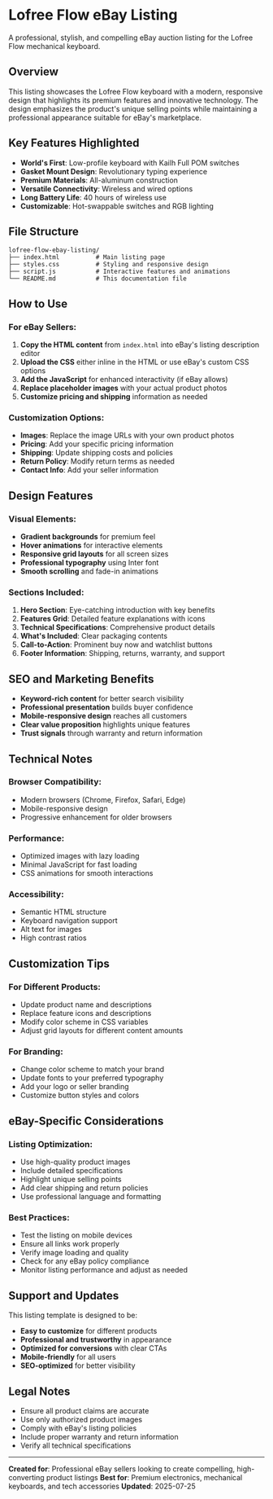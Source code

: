 # Lofree Flow eBay Listing

A professional, stylish, and compelling eBay auction listing for the Lofree Flow mechanical keyboard.

## Overview

This listing showcases the Lofree Flow keyboard with a modern, responsive design that highlights its premium features and innovative technology. The design emphasizes the product's unique selling points while maintaining a professional appearance suitable for eBay's marketplace.

## Key Features Highlighted

- **World's First**: Low-profile keyboard with Kailh Full POM switches
- **Gasket Mount Design**: Revolutionary typing experience
- **Premium Materials**: All-aluminum construction
- **Versatile Connectivity**: Wireless and wired options
- **Long Battery Life**: 40 hours of wireless use
- **Customizable**: Hot-swappable switches and RGB lighting

## File Structure

```
lofree-flow-ebay-listing/
├── index.html          # Main listing page
├── styles.css          # Styling and responsive design
├── script.js           # Interactive features and animations
└── README.md           # This documentation file
```

## How to Use

### For eBay Sellers:

1. **Copy the HTML content** from `index.html` into eBay's listing description editor
2. **Upload the CSS** either inline in the HTML or use eBay's custom CSS options
3. **Add the JavaScript** for enhanced interactivity (if eBay allows)
4. **Replace placeholder images** with your actual product photos
5. **Customize pricing and shipping** information as needed

### Customization Options:

- **Images**: Replace the image URLs with your own product photos
- **Pricing**: Add your specific pricing information
- **Shipping**: Update shipping costs and policies
- **Return Policy**: Modify return terms as needed
- **Contact Info**: Add your seller information

## Design Features

### Visual Elements:
- **Gradient backgrounds** for premium feel
- **Hover animations** for interactive elements
- **Responsive grid layouts** for all screen sizes
- **Professional typography** using Inter font
- **Smooth scrolling** and fade-in animations

### Sections Included:
1. **Hero Section**: Eye-catching introduction with key benefits
2. **Features Grid**: Detailed feature explanations with icons
3. **Technical Specifications**: Comprehensive product details
4. **What's Included**: Clear packaging contents
5. **Call-to-Action**: Prominent buy now and watchlist buttons
6. **Footer Information**: Shipping, returns, warranty, and support

## SEO and Marketing Benefits

- **Keyword-rich content** for better search visibility
- **Professional presentation** builds buyer confidence
- **Mobile-responsive design** reaches all customers
- **Clear value proposition** highlights unique features
- **Trust signals** through warranty and return information

## Technical Notes

### Browser Compatibility:
- Modern browsers (Chrome, Firefox, Safari, Edge)
- Mobile-responsive design
- Progressive enhancement for older browsers

### Performance:
- Optimized images with lazy loading
- Minimal JavaScript for fast loading
- CSS animations for smooth interactions

### Accessibility:
- Semantic HTML structure
- Keyboard navigation support
- Alt text for images
- High contrast ratios

## Customization Tips

### For Different Products:
- Update product name and descriptions
- Replace feature icons and descriptions
- Modify color scheme in CSS variables
- Adjust grid layouts for different content amounts

### For Branding:
- Change color scheme to match your brand
- Update fonts to your preferred typography
- Add your logo or seller branding
- Customize button styles and colors

## eBay-Specific Considerations

### Listing Optimization:
- Use high-quality product images
- Include detailed specifications
- Highlight unique selling points
- Add clear shipping and return policies
- Use professional language and formatting

### Best Practices:
- Test the listing on mobile devices
- Ensure all links work properly
- Verify image loading and quality
- Check for any eBay policy compliance
- Monitor listing performance and adjust as needed

## Support and Updates

This listing template is designed to be:
- **Easy to customize** for different products
- **Professional and trustworthy** in appearance
- **Optimized for conversions** with clear CTAs
- **Mobile-friendly** for all users
- **SEO-optimized** for better visibility

## Legal Notes

- Ensure all product claims are accurate
- Use only authorized product images
- Comply with eBay's listing policies
- Include proper warranty and return information
- Verify all technical specifications

---

**Created for**: Professional eBay sellers looking to create compelling, high-converting product listings
**Best for**: Premium electronics, mechanical keyboards, and tech accessories
**Updated**: 2025-07-25
